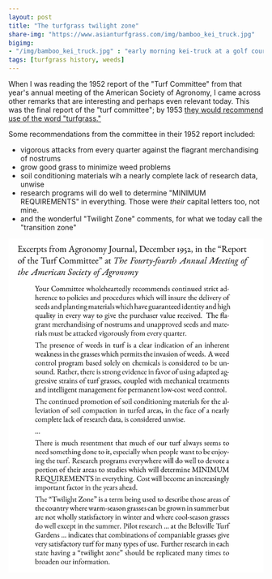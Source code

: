 ```yaml
---
layout: post
title: "The turfgrass twilight zone"
share-img: "https://www.asianturfgrass.com/img/bamboo_kei_truck.jpg"
bigimg:
- "/img/bamboo_kei_truck.jpg" : "early morning kei-truck at a golf course maintenance yard, Japan"
tags: [turfgrass history, weeds]
---
```


When I was reading the 1952 report of the "Turf Committee" from that year's annual meeting of the American Society of Agronomy, I came across other remarks that are interesting and perhaps even relevant today. This was the final report of the "turf committee"; by 1953 [they would recommend use of the word "turfgrass."](https://www.asianturfgrass.com/2018-09-28-turf-grass-or-turfgrass/)

Some recommendations from the committee in their 1952 report included:

* vigorous attacks from every quarter against the flagrant merchandising of nostrums
* grow good grass to minimize weed problems
* soil conditioning materials wih a nearly complete lack of research data, unwise
* research programs will do well to determine "MINIMUM REQUIREMENTS" in everything. Those were *their* capital letters too, not mine.
* and the wonderful "Twilight Zone" comments, for what we today call the "transition zone"

![quotes from 1952 turf committee report in Agronomy Journal](/img/twilight1952.png)
